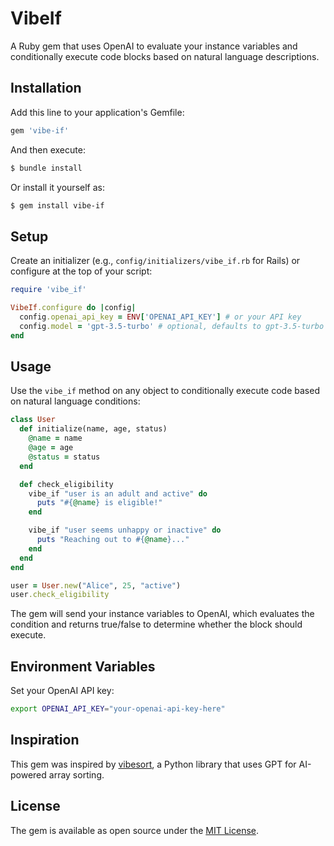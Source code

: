 # VibeIf

A Ruby gem that uses OpenAI to evaluate your instance variables and conditionally execute code blocks based on natural language descriptions.

## Installation

Add this line to your application's Gemfile:

```ruby
gem 'vibe-if'
```

And then execute:
```bash
$ bundle install
```

Or install it yourself as:
```bash
$ gem install vibe-if
```

## Setup

Create an initializer (e.g., `config/initializers/vibe_if.rb` for Rails) or configure at the top of your script:

```ruby
require 'vibe_if'

VibeIf.configure do |config|
  config.openai_api_key = ENV['OPENAI_API_KEY'] # or your API key
  config.model = 'gpt-3.5-turbo' # optional, defaults to gpt-3.5-turbo
end
```

## Usage

Use the `vibe_if` method on any object to conditionally execute code based on natural language conditions:

```ruby
class User
  def initialize(name, age, status)
    @name = name
    @age = age
    @status = status
  end

  def check_eligibility
    vibe_if "user is an adult and active" do
      puts "#{@name} is eligible!"
    end

    vibe_if "user seems unhappy or inactive" do
      puts "Reaching out to #{@name}..."
    end
  end
end

user = User.new("Alice", 25, "active")
user.check_eligibility
```

The gem will send your instance variables to OpenAI, which evaluates the condition and returns true/false to determine whether the block should execute.

## Environment Variables

Set your OpenAI API key:
```bash
export OPENAI_API_KEY="your-openai-api-key-here"
```

## Inspiration

This gem was inspired by [vibesort](https://github.com/abyesilyurt/vibesort), a Python library that uses GPT for AI-powered array sorting.

## License

The gem is available as open source under the [MIT License](LICENSE).
